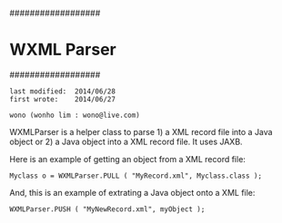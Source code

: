 ##################
#  WXML Parser  #
##################

    last modified:  2014/06/28
    first wrote:    2014/06/27

    wono (wonho lim : wono@live.com)
    
WXMLParser is a helper class to parse 1) a XML record file into a Java 
object or 2) a Java object into a XML record file. It uses JAXB.

Here is an example of getting an object from a XML record file:
    
    Myclass o = WXMLParser.PULL ( "MyRecord.xml", Myclass.class );

And, this is an example of extrating a Java object onto a XML file:

    WXMLParser.PUSH ( "MyNewRecord.xml", myObject );
